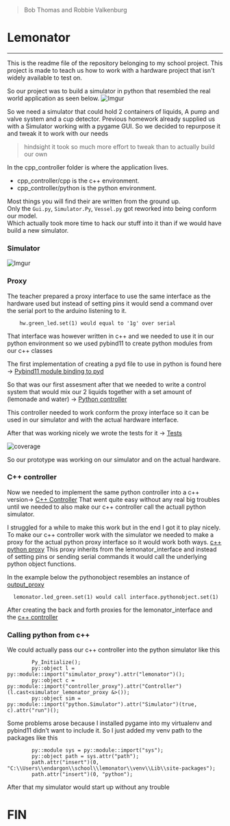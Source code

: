 > Bob Thomas and Robbie Valkenburg
# Lemonator
----

This is the readme file of the repository belonging to my school project.
This project is made to teach us how to work with a hardware project that isn't widely available to test on.

So our project was to build a simulator in python that resembled the real world application as seen below.
![Imgur](https://i.imgur.com/KRZMe8E.jpg)

So we need a simulator that could hold 2 containers of liquids,
A pump and valve system and a cup detector.
Previous homework already supplied us with a Simulator working with a pygame GUI.
So we decided to repurpose it and tweak it to work with our needs
> hindsight it took so much more effort to tweak than to actually build our own

In the cpp_controller folder is where the application lives.  

* cpp_controller/cpp is the c++ environment.
* cpp_controller/python is the python environment.  

Most things you will find their are written from the ground up.  
Only the `Gui.py`, `Simulator.Py`, `Vessel.py` got reworked into being conform our model.  
Which actually took more time to hack our stuff into it than if we would have build a new simulator.

### Simulator
![Imgur](https://i.imgur.com/wllw8ei.png)

### Proxy
The teacher prepared a proxy interface to use the same interface as the hardware used but instead of setting pins it would send a command over the serial port to the arduino listening to it.

```
    hw.green_led.set(1) would equal to '1g' over serial
```
That interface was however written in c++ and we needed to use it in our python environment so we used pybind11 to create python modules from our c++ classes

The first implementation of creating a pyd file to use in python is found here ->
[Pybind11 module binding to pyd](https://github.com/Bob-Thomas/vkatp-lemonator/blob/master/pc_python/lemonator.cpp)

So that was our first assesment after that we needed to write a control system that would mix our 2 liquids together with a set amount of (lemonade and water) -> [Python controller](https://github.com/Bob-Thomas/vkatp-lemonator/blob/master/cpp_controller/python/Controller.py)  

This controller needed to work conform the proxy interface so it can be used in our simulator and with the actual hardware interface.

After that was working nicely we wrote the tests for it -> [Tests](https://github.com/Bob-Thomas/vkatp-lemonator/tree/master/cpp_controller/python/unit_test)  

![coverage](https://i.imgur.com/m1ag9el.png)

So our prototype was working on our simulator and on the actual hardware.

### C++ controller
Now we needed to implement the same python controller into a c++ version->
[C++ Controller](https://github.com/Bob-Thomas/vkatp-lemonator/blob/master/cpp_controller/cpp/lemonator_controller.hpp)
That went quite easy without any real big troubles until we needed to also make our c++ controller call the actuall python simulator.

I struggled for a while to make this work but in the end I got it to play nicely.
To make our c++ controller work with the simulator we needed to make a proxy for the actual python proxy interface so it would work both ways.
[c++ python proxy](https://github.com/Bob-Thomas/vkatp-lemonator/blob/master/cpp_controller/cpp/simulator_lemonator_proxy.hpp) This proxy inherits from the lemonator_interface and instead of setting pins or sending serial commands it would call the underlying python object functions.

In the example below the pythonobject resembles an instance of
[output_proxy](https://github.com/Bob-Thomas/vkatp-lemonator/blob/master/cpp_controller/python/simulator_interface/output_proxies.py)
```
  lemonator.led_green.set(1) would call interface.pythonobject.set(1)
```

After creating the back and forth proxies for the lemonator_interface and the [c++ controller](https://github.com/Bob-Thomas/vkatp-lemonator/blob/master/cpp_controller/cpp/main.cpp#L12)


### Calling python from c++
We could actually pass our c++ controller into the python simulator like this
```
        Py_Initialize();
        py::object l = py::module::import("simulator_proxy").attr("lemonator")();
        py::object c = py::module::import("controller_proxy").attr("Controller")(l.cast<simulator_lemonator_proxy &>());
        py::object sim = py::module::import("python.Simulator").attr("Simulator")(true, c).attr("run")();
```

Some problems arose because I installed pygame into my virtualenv and pybind11 didn't want to include it.
So I just added my venv path to the packages like this
```
        py::module sys = py::module::import("sys");
        py::object path = sys.attr("path");
        path.attr("insert")(0, "C:\\Users\\endargon\\school\\lemonator\\venv\\Lib\\site-packages");
        path.attr("insert")(0, "python");
```

After that my simulator would start up without any trouble


# FIN
